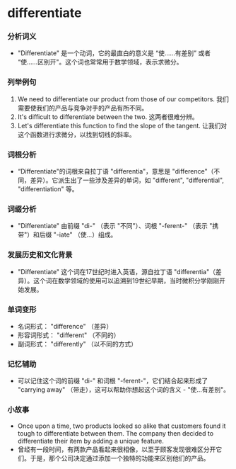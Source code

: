 # differentiate

### 分析词义

  

*   "Differentiate" 是一个动词，它的最直白的意义是 “使……有差别” 或者 “使……区别开"。这个词也常常用于数学领域，表示求微分。

  

### 列举例句

  

1.  We need to differentiate our product from those of our competitors. 我们需要使我们的产品与竞争对手的产品有所不同。
2.  It's difficult to differentiate between the two. 这两者很难分辨。
3.  Let's differentiate this function to find the slope of the tangent. 让我们对这个函数进行求微分，以找到切线的斜率。

  

### 词根分析

  

*   “Differentiate"的词根来自拉丁语 "differentia"，意思是 "difference"（不同，差异）。它派生出了一些涉及差异的单词，如 "different", "differential", "differentiation" 等。

  

### 词缀分析

  

*   "Differentiate" 由前缀 "di-" （表示 "不同"）、词根 "-ferent-" （表示 "携带"）和后缀 "-iate" （使…）组成。

  

### 发展历史和文化背景

  

*   "Differentiate" 这个词在17世纪时进入英语，源自拉丁语 "differentia"（差异）。这个词在数学领域的使用可以追溯到19世纪早期，当时微积分学刚刚开始发展。

  

### 单词变形

  

*   名词形式： "difference" （差异）
*   形容词形式： "different" （不同的）
*   副词形式： "differently" （以不同的方式）

  

### 记忆辅助

  

*   可以记住这个词的前缀 "di-" 和词根 "-ferent-"，它们结合起来形成了 "carrying away" （带走），这可以帮助你想起这个词的含义 - "使...有差别"。

  

### 小故事

  

*   Once upon a time, two products looked so alike that customers found it tough to differentiate between them. The company then decided to differentiate their item by adding a unique feature.
*   曾经有一段时间，有两款产品看起来很相像，以至于顾客发现很难区分开它们。于是，那个公司决定通过添加一个独特的功能来区别他们的产品。
